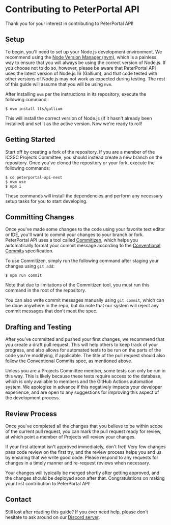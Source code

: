# Contributing to PeterPortal API

Thank you for your interest in contributing to PeterPortal API!

## Setup

To begin, you'll need to set up your Node.js development environment. We recommend using the [Node Version Manager (nvm)](https://github.com/nvm-sh/nvm), which is a painless way to ensure that you will always be using the correct version of Node.js. If you choose not to do so, however, please be aware that PeterPortal API uses the latest version of Node.js 16 (Gallium), and that code tested with other versions of Node.js may not work as expected during testing. The rest of this guide will assume that you will be using `nvm`.

After installing `nvm` per the instructions in its repository, execute the following command:

```shell
$ nvm install lts/gallium
```

This will install the correct version of Node.js (if it hasn't already been installed) and set it as the active version. Now we're ready to roll!

## Getting Started

Start off by creating a fork of the repository. If you are a member of the ICSSC Projects Committee, you should instead create a new branch on the repository. Once you've cloned the repository or your fork, execute the following commands:

```shell
$ cd peterportal-api-next
$ nvm use
$ npm i
```

These commands will install the dependencies and perform any necessary setup tasks for you to start developing.

## Committing Changes

Once you've made some changes to the code using your favorite text editor or IDE, you'll want to commit your changes to your branch or fork. PeterPortal API uses a tool called [Commitizen](https://commitizen.github.io/cz-cli/), which helps you automatically format your commit message according to the [Conventional Commits](https://www.conventionalcommits.org/en/v1.0.0/) specification.

To use Commitizen, simply run the following command after staging your changes using `git add`:

```shell
$ npm run commit
```

Note that due to limitations of the Commitizen tool, you must run this command in the root of the repository.

You can also write commit messages manually using `git commit`, which can be done anywhere in the repo, but do note that our system will reject any commit messages that don't meet the spec.

## Drafting and Testing

After you've committed and pushed your first changes, we recommend that you create a draft pull request. This will help others to keep track of your progress, and also allows for automated tests to be run on the parts of the code you're modifying, if applicable. The title of the pull request should also follow the Conventional Commits spec, as mentioned above.

Unless you are a Projects Committee member, some tests can only be run in this way. This is likely because these tests require access to the database, which is only available to members and the GitHub Actions automation system. We apologize in advance if this negatively impacts your developer experience, and are open to any suggestions for improving this aspect of the development process.

## Review Process

Once you've completed all the changes that you believe to be within scope of the current pull request, you can mark the pull request ready for review, at which point a member of Projects will review your changes.

If your first attempt isn't approved immediately, don't fret! Very few changes pass code review on the first try, and the review process helps you and us by ensuring that we write good code. Please respond to any requests for changes in a timely manner and re-request reviews when necessary.

Your changes will typically be merged shortly after getting approved, and the changes should be deployed soon after that. Congratulations on making your first contribution to PeterPortal API!

## Contact

Still lost after reading this guide? If you ever need help, please don't hesitate to ask around on our [Discord server](https://discord.gg/Zu8KZHERtJ).
